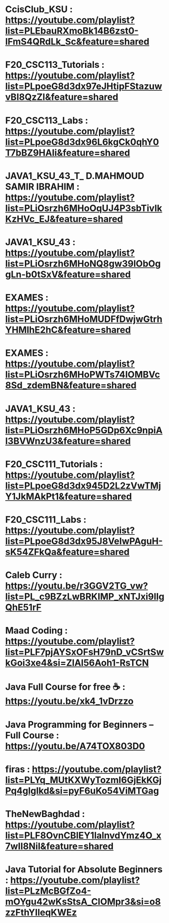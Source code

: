 # CcisClub_KSU : https://youtube.com/playlist?list=PLEbauRXmoBk14B6zst0-lFmS4QRdLk_Sc&feature=shared
# F20_CSC113_Tutorials : https://youtube.com/playlist?list=PLpoeG8d3dx97eJHtipFStazuwvBI8QzZI&feature=shared
# F20_CSC113_Labs : https://youtube.com/playlist?list=PLpoeG8d3dx96L6kgCk0qhY0T7bBZ9HAIi&feature=shared
# JAVA1_KSU_43_T_ D.MAHMOUD SAMIR IBRAHIM : https://youtube.com/playlist?list=PLiOsrzh6MHoOqUJ4P3sbTivIkKzHVc_EJ&feature=shared
# JAVA1_KSU_43 : https://youtube.com/playlist?list=PLiOsrzh6MHoNQ8gw39lObOggLn-b0tSxV&feature=shared
# EXAMES : https://youtube.com/playlist?list=PLiOsrzh6MHoMUDFfDwjwGtrhYHMIhE2hC&feature=shared
# EXAMES : https://youtube.com/playlist?list=PLiOsrzh6MHoPWTs74IOMBVc8Sd_zdemBN&feature=shared
# JAVA1_KSU_43 : https://youtube.com/playlist?list=PLiOsrzh6MHoP5GDp6Xc9npiAl3BVWnzU3&feature=shared
# F20_CSC111_Tutorials : https://youtube.com/playlist?list=PLpoeG8d3dx945D2L2zVwTMjY1JkMAkPt1&feature=shared
# F20_CSC111_Labs : https://youtube.com/playlist?list=PLpoeG8d3dx95J8VeIwPAguH-sK54ZFkQa&feature=shared
#  Caleb Curry : https://youtu.be/r3GGV2TG_vw?list=PL_c9BZzLwBRKIMP_xNTJxi9lIgQhE51rF
# Maad Coding : https://youtube.com/playlist?list=PLF7pjAYSxOFsH79nD_vCSrtSwkGoi3xe4&si=ZlAl56Aoh1-RsTCN
# Java Full Course for free ☕ : https://youtu.be/xk4_1vDrzzo
# Java Programming for Beginners – Full Course : https://youtu.be/A74TOX803D0
# firas : https://youtube.com/playlist?list=PLYq_MUtKXWyTozmI6GjEkKGjPq4glgIkd&si=pyF6uKo54ViMTGag
# TheNewBaghdad  : https://youtube.com/playlist?list=PLF8OvnCBlEY1lalnvdYmz4O_x7wII8NiI&feature=shared
# Java Tutorial for Absolute Beginners : https://youtube.com/playlist?list=PLzMcBGfZo4-mOYgu42wKsStsA_ClOMpr3&si=o8zzFthYIleqKWEz
